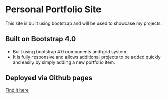 # Personal Portfolio Site

This site is built using bootstrap and will be used to showcase my projects. 

## Built on Bootstrap 4.0

* Built using bootstrap 4.0 components and grid system. 
* It is fully responsive and allows additional projects to be added quickly and easily by simply adding a new portfolio item.

## Deployed via Github pages
[Find it here](https://zapponejosh.github.io/hw-2-bootstrap/)
